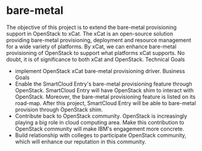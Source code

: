 bare-metal
==========
The objective of this project is to extend the bare-metal provisioning support in OpenStack to xCat. The xCat is an 
open-source solution providing bare-metal provisioning, deployment and resource management for a wide variety of platforms. By xCat, we can enhance bare-metal provisioning of OpenStack to support what platforms xCat supports. No doubt, it is of significance to both xCat and OpenStack.
Technical Goals
- implement OpenStack xCat bare-metal provisioning driver.
Business Goals
- Enable the SmartCloud Entry's bare-metal provisioning feature through OpenStack.
SmartCloud Entry will have OpenStack shim to interact with OpenStack. Moreover, the bare-metal provisioning feature is listed on its road-map. After this project, SmartCloud Entry will be able to bare-metal provision through OpenStack shim.
- Contribute back to OpenStack community. OpenStack is increasingly playing a big role in cloud computing area. Make this contribution to OpenStack community will make IBM's engagement more concrete.
- Build relationship with colleges to participate OpenStack community, which will enhance our reputation in this community.